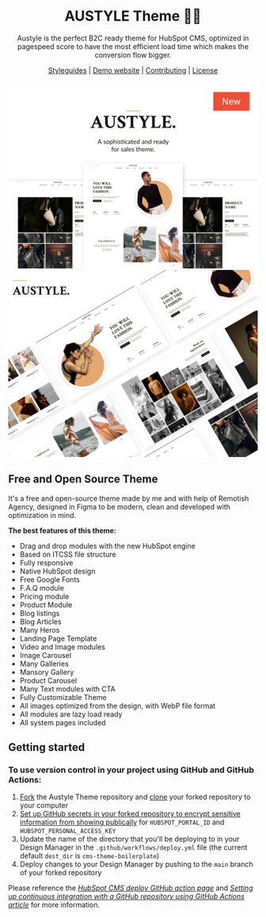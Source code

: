 <h1 align="center">AUSTYLE Theme 💎🎨</h1>

<p align="center">
  Austyle is the perfect B2C ready theme for HubSpot CMS, optimized in pagespeed score to have the most efficient load time which makes the conversion flow bigger.
</p>

<p align="center">
  <a href="https://github.com/DreamDevourer/austyle-theme/blob/main/STYLEGUIDE.md">Styleguides</a> |
  <a href=" ">Demo website</a> |
  <a href="https://github.com/DreamDevourer/austyle-theme/blob/main/CONTRIBUTING.md">Contributing</a> |
  <a href="https://github.com/DreamDevourer/austyle-theme/blob/main/LICENSE">License</a>
</p>

<img src="https://github.com/DreamDevourer/austyle-theme/blob/main/images/demo/CoverMain.png?raw=true"></img>
<br>
<img src="https://github.com/DreamDevourer/austyle-theme/blob/main/images/demo/Cover4.png?raw=true"></img>
<br>
## Free and Open Source Theme
It's a free and open-source theme made by me and with help of Remotish Agency, designed in Figma to be modern, clean and developed with optimization in mind.

**The best features of this theme:**
 
- Drag and drop modules with the new HubSpot engine
- Based on ITCSS file structure
- Fully responsive 
- Native HubSpot design
- Free Google Fonts
- F.A.Q module
- Pricing module
- Product Module
- Blog listings
- Blog Articles
- Many Heros
- Landing Page Template
- Video and Image modules
- Image Carousel
- Many Galleries
- Mansory Gallery
- Product Carousel
- Many Text modules with CTA
- Fully Customizable Theme
- All images optimized from the design, with WebP file format
- All modules are lazy load ready
- All system pages included

## Getting started
### To use version control in your project using GitHub and GitHub Actions:

1. [Fork](https://help.github.com/en/github/getting-started-with-github/fork-a-repo) the Austyle Theme repository and [clone](https://help.github.com/en/github/creating-cloning-and-archiving-repositories/cloning-a-repository) your forked repository to your computer
2. [Set up GitHub secrets in your forked repository to encrypt sensitive information from showing publically](https://help.github.com/en/actions/configuring-and-managing-workflows/creating-and-storing-encrypted-secrets) for `HUBSPOT_PORTAL_ID` and `HUBSPOT_PERSONAL_ACCESS_KEY`
3. Update the name of the directory that you'll be deploying to in your Design Manager in the `.github/workflows/deploy.yml` file (the current default `dest_dir` is `cms-theme-boilerplate`)
4. Deploy changes to your Design Manager by pushing to the `main` branch of your forked repository

Please reference the [_HubSpot CMS deploy GitHub action page_](https://github.com/marketplace/actions/hubspot-cms-deploy) and _[Setting up continuous integration with a GitHub repository using GitHub Actions article](https://designers.hubspot.com/tutorials/github-integration)_ for more information.
